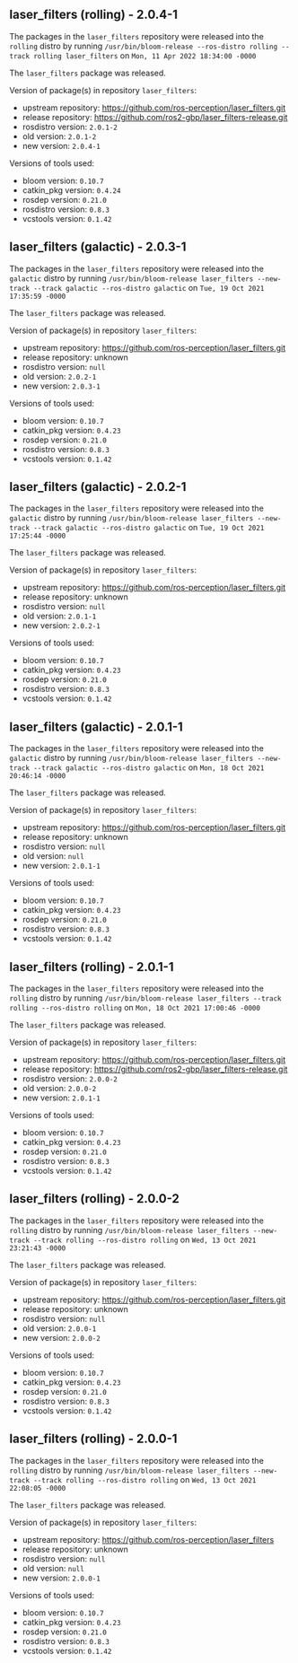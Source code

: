 ## laser_filters (rolling) - 2.0.4-1

The packages in the `laser_filters` repository were released into the `rolling` distro by running `/usr/bin/bloom-release --ros-distro rolling --track rolling laser_filters` on `Mon, 11 Apr 2022 18:34:00 -0000`

The `laser_filters` package was released.

Version of package(s) in repository `laser_filters`:

- upstream repository: https://github.com/ros-perception/laser_filters.git
- release repository: https://github.com/ros2-gbp/laser_filters-release.git
- rosdistro version: `2.0.1-2`
- old version: `2.0.1-2`
- new version: `2.0.4-1`

Versions of tools used:

- bloom version: `0.10.7`
- catkin_pkg version: `0.4.24`
- rosdep version: `0.21.0`
- rosdistro version: `0.8.3`
- vcstools version: `0.1.42`


## laser_filters (galactic) - 2.0.3-1

The packages in the `laser_filters` repository were released into the `galactic` distro by running `/usr/bin/bloom-release laser_filters --new-track --track galactic --ros-distro galactic` on `Tue, 19 Oct 2021 17:35:59 -0000`

The `laser_filters` package was released.

Version of package(s) in repository `laser_filters`:

- upstream repository: https://github.com/ros-perception/laser_filters.git
- release repository: unknown
- rosdistro version: `null`
- old version: `2.0.2-1`
- new version: `2.0.3-1`

Versions of tools used:

- bloom version: `0.10.7`
- catkin_pkg version: `0.4.23`
- rosdep version: `0.21.0`
- rosdistro version: `0.8.3`
- vcstools version: `0.1.42`


## laser_filters (galactic) - 2.0.2-1

The packages in the `laser_filters` repository were released into the `galactic` distro by running `/usr/bin/bloom-release laser_filters --new-track --track galactic --ros-distro galactic` on `Tue, 19 Oct 2021 17:25:44 -0000`

The `laser_filters` package was released.

Version of package(s) in repository `laser_filters`:

- upstream repository: https://github.com/ros-perception/laser_filters.git
- release repository: unknown
- rosdistro version: `null`
- old version: `2.0.1-1`
- new version: `2.0.2-1`

Versions of tools used:

- bloom version: `0.10.7`
- catkin_pkg version: `0.4.23`
- rosdep version: `0.21.0`
- rosdistro version: `0.8.3`
- vcstools version: `0.1.42`


## laser_filters (galactic) - 2.0.1-1

The packages in the `laser_filters` repository were released into the `galactic` distro by running `/usr/bin/bloom-release laser_filters --new-track --track galactic --ros-distro galactic` on `Mon, 18 Oct 2021 20:46:14 -0000`

The `laser_filters` package was released.

Version of package(s) in repository `laser_filters`:

- upstream repository: https://github.com/ros-perception/laser_filters.git
- release repository: unknown
- rosdistro version: `null`
- old version: `null`
- new version: `2.0.1-1`

Versions of tools used:

- bloom version: `0.10.7`
- catkin_pkg version: `0.4.23`
- rosdep version: `0.21.0`
- rosdistro version: `0.8.3`
- vcstools version: `0.1.42`


## laser_filters (rolling) - 2.0.1-1

The packages in the `laser_filters` repository were released into the `rolling` distro by running `/usr/bin/bloom-release laser_filters --track rolling --ros-distro rolling` on `Mon, 18 Oct 2021 17:00:46 -0000`

The `laser_filters` package was released.

Version of package(s) in repository `laser_filters`:

- upstream repository: https://github.com/ros-perception/laser_filters.git
- release repository: https://github.com/ros2-gbp/laser_filters-release.git
- rosdistro version: `2.0.0-2`
- old version: `2.0.0-2`
- new version: `2.0.1-1`

Versions of tools used:

- bloom version: `0.10.7`
- catkin_pkg version: `0.4.23`
- rosdep version: `0.21.0`
- rosdistro version: `0.8.3`
- vcstools version: `0.1.42`


## laser_filters (rolling) - 2.0.0-2

The packages in the `laser_filters` repository were released into the `rolling` distro by running `/usr/bin/bloom-release laser_filters --new-track --track rolling --ros-distro rolling` on `Wed, 13 Oct 2021 23:21:43 -0000`

The `laser_filters` package was released.

Version of package(s) in repository `laser_filters`:

- upstream repository: https://github.com/ros-perception/laser_filters.git
- release repository: unknown
- rosdistro version: `null`
- old version: `2.0.0-1`
- new version: `2.0.0-2`

Versions of tools used:

- bloom version: `0.10.7`
- catkin_pkg version: `0.4.23`
- rosdep version: `0.21.0`
- rosdistro version: `0.8.3`
- vcstools version: `0.1.42`


## laser_filters (rolling) - 2.0.0-1

The packages in the `laser_filters` repository were released into the `rolling` distro by running `/usr/bin/bloom-release laser_filters --new-track --track rolling --ros-distro rolling` on `Wed, 13 Oct 2021 22:08:05 -0000`

The `laser_filters` package was released.

Version of package(s) in repository `laser_filters`:

- upstream repository: https://github.com/ros-perception/laser_filters
- release repository: unknown
- rosdistro version: `null`
- old version: `null`
- new version: `2.0.0-1`

Versions of tools used:

- bloom version: `0.10.7`
- catkin_pkg version: `0.4.23`
- rosdep version: `0.21.0`
- rosdistro version: `0.8.3`
- vcstools version: `0.1.42`


